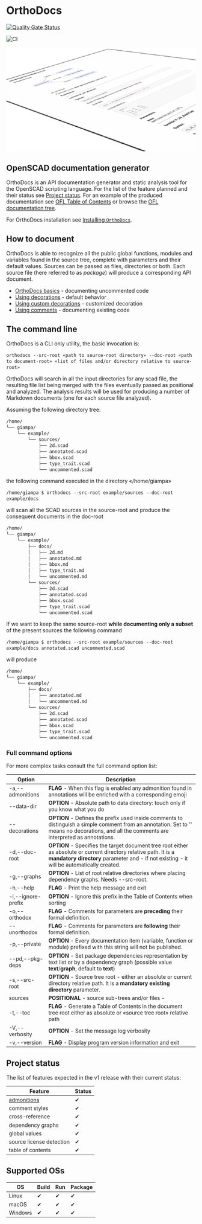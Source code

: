 # OrthoDocs

[![Quality Gate Status](https://sonarcloud.io/api/project_badges/measure?project=ggabbiani_orthodocs&metric=alert_status)](https://sonarcloud.io/project/overview?id=ggabbiani_orthodocs)

![CI](https://github.com/ggabbiani/orthodocs/actions/workflows/continuous-integration.yml/badge.svg)

![Package output example](docs/package.png "Package output example")

## OpenSCAD documentation generator

OrthoDocs is an API documentation generator and static analysis tool for the
OpenSCAD scripting language. For the list of the feature planned and their status see [Project status](#project-status). For an example of the produced documentation see [OFL Table of Contents](https://github.com/ggabbiani/OFL/blob/main/orthodocs/toc.md) or browse the [OFL documentation tree](https://github.com/ggabbiani/OFL/tree/main/orthodocs).

For OrthoDocs installation see [Installing `OrthoDocs`](INSTALL.md).

## How to document

OrthoDocs is able to recognize all the public global functions, modules and variables found in the source tree, complete with parameters and their default values. Sources can be passed as files, directories or both. Each source file (here referred to as *package*) will produce a corresponding API document.

- [OrthoDocs basics](unit-tests/docu-styles/ortho/lib-nocomments/README.md) - documenting uncommented code
- [Using decorations](unit-tests/docu-styles/ortho/lib-defdecorations/README.md) - default behavior
- [Using custom decorations](unit-tests/docu-styles/ortho/lib-custom-decorations/README.md) - customized decoration
- [Using comments](unit-tests/docu-styles/ortho/lib-nodecorations/README.md) - documenting existing code

## The command line

OrthoDocs is a CLI only utility, the basic invocation is:

    orthodocs --src-root «path to source-root directory» --doc-root «path to document-root» «list of files and/or directory relative to source-root»

OrthoDocs will search in all the input directories for any scad file, the resulting file list being merged with the files eventually passed as positional and analyzed.
The analysis results will be used for producing a number of Markdown documents (one for each
source file analyzed).

Assuming the following directory tree:

    /home/
    └── giampa/
        └── example/
            └── sources/
                ├── 2d.scad
                ├── annotated.scad
                ├── bbox.scad
                ├── type_trait.scad
                └── uncommented.scad

the following command executed in the directory «/home/giampa»

    /home/giampa $ orthodocs --src-root example/sources --doc-root example/docs

will scan all the SCAD sources in the source-root and produce the consequent documents in the doc-root

    /home/
    └── giampa/
        └── example/
            ├── docs/
            │   ├── 2d.md
            │   ├── annotated.md
            │   ├── bbox.md
            │   ├── type_trait.md
            │   └── uncommented.md
            └── sources/
                ├── 2d.scad
                ├── annotated.scad
                ├── bbox.scad
                ├── type_trait.scad
                └── uncommented.scad

If we want to keep the same source-root **while documenting only a subset** of the present sources the following command

    /home/giampa $ orthodocs --src-root example/sources --doc-root example/docs annotated.scad uncommented.scad

will produce

    /home/
    └── giampa/
        └── example/
            ├── docs/
            │   ├── annotated.md
            │   └── uncommented.md
            └── sources/
                ├── 2d.scad
                ├── annotated.scad
                ├── bbox.scad
                ├── type_trait.scad
                └── uncommented.scad

### Full command options

For more complex tasks consult the full command option list:

| Option             | Description
| ------------------ | -----------
| -a,--admonitions   | **FLAG** - When this flag is enabled any admonition found in annotations will be enriched with a corresponding emoji
| --data-dir         | **OPTION** - Absolute path to data directory: touch only if you know what you do
| --decorations      | **OPTION** - Defines the prefix used inside comments to distinguish a simple comment from an annotation. Set to '' means no decorations, and all the comments are interpreted as annotations.
| -d,--doc-root      | **OPTION** - Specifies the target document tree root either as absolute or current directory relative path. It is a **mandatory directory** parameter and - if not existing - it will be automatically created.
| -g,--graphs        | **OPTION** - List of root relative directories where placing dependency graphs. Needs --src-root.
| -h,--help          | **FLAG** - Print the help message and exit
| -i,--ignore-prefix | **OPTION** - Ignore this prefix in the Table of Contents when sorting
| -o,--orthodox      | **FLAG** - Comments for parameters are **preceding** their formal definition.
| --unorthodox       | **FLAG** - Comments for parameters are **following** their formal definition.
| -p,--private       | **OPTION** - Every documentation item (variable, function or module) prefixed with this string will not be published.
| --pd,--pkg-deps    | **OPTION** - Set package dependencies representation by text list or by a dependency graph (possible value **text**/**graph**, default to **text**)
| -s,--src-root      | **OPTION** - Source tree root - either an absolute or current directory relative path. It is a **mandatory existing directory** parameter.
| sources            | **POSITIONAL** - source sub-trees and/or files -
| -t,--toc           | **FLAG** - Generate a Table of Contents in the document tree root either as absolute or «source tree root» relative path
| -V,--verbosity     | **OPTION** - Set the message log verbosity
| -v,--version       | **FLAG** - Display program version information and exit

## Project status

The list of features expected in the v1 release with their current status:

| Feature                   | Status
| ------------------------- | ------
| [admonitions](https://www.markdownguide.org/hacks/#admonitions)| ✔
| comment styles            | ✔
| cross-reference           | ✔
| dependency graphs         | ✔
| global values             | ✔
| source license detection  | ✔
| table of contents         | ✔

## Supported OSs

| OS        | Build | Run   | Package
| --------- | ----- | ---   | -------
| Linux     | ✔     | ✔     | ✔
| macOS     | ✔     | ✔     | ✔
| Windows   | ✔     | ✔     | ✔
